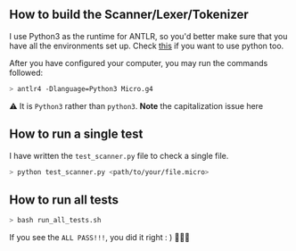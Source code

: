 ## How to build the Scanner/Lexer/Tokenizer

I use Python3 as the runtime for ANTLR, so you'd better make sure that you have all the environments set up. Check [this](https://github.com/antlr/antlr4/blob/master/doc/python-target.md) if you want to use python too.

After you have configured your computer, you may run the commands followed:


```sh
> antlr4 -Dlanguage=Python3 Micro.g4
```

⚠️ It is `Python3` rather than `python3`. **Note** the capitalization issue here

## How to run a single test

I have written the `test_scanner.py` file to check a single file.

```sh
> python test_scanner.py <path/to/your/file.micro>
```

## How to run all tests

```sh
> bash run_all_tests.sh
```
If you see the `ALL PASS!!!`, you did it right : )   🎉🎉🎉